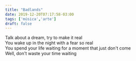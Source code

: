 ```yaml
---
title: "Badlands"
date: 2019-12-20T07:17:58-03:00
tags: ['música','arte']
draft: false
---
```


Talk about a dream, try to make it real<br>
You wake up in the night with a fear so real<br>
You spend your life waiting for a moment that just don't come<br>
Well, don't waste your time waiting<br>